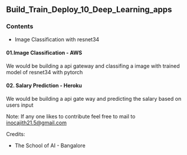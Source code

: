 ## Build_Train_Deploy_10_Deep_Learning_apps


### Contents

- Image Classification with resnet34

#### 01.Image Classification - AWS

We would be building a api gateway and classifing a image with trained model of resnet34 with pytorch

#### 02. Salary Prediction - Heroku

We would be building a api gate way and predicting the salary based on users input 

Note:
If any one likes to contribute feel free to mail to inocajith21.5@gmail.com

Credits:

- The School of AI - Bangalore